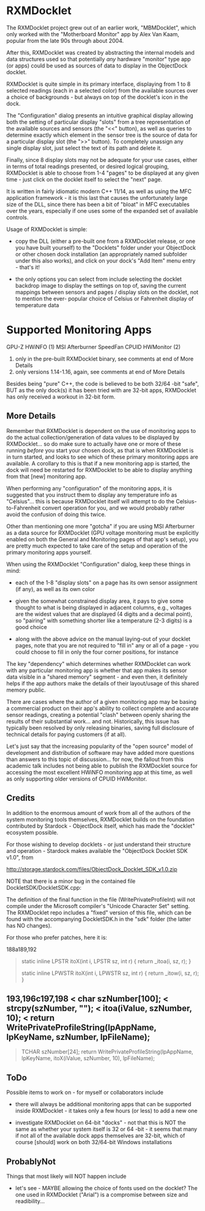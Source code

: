 # RXMDocklet

The RXMDocklet project grew out of an earlier work, "MBMDocklet", which only
worked with the "Motherboard Monitor" app by Alex Van Kaam, popular from the
late 90s through about 2004.

After this, RXMDocklet was created by abstracting the internal models and data
structures used so that potentially *any* hardware "monitor" type app (or apps)
could be used as sources of data to display in the ObjectDock docklet.

RXMDocklet is quite simple in its primary interface, displaying from 1 to 8
selected readings (each in a selected color) from the available sources over
a choice of backgrounds - but always on top of the docklet's icon in the dock.

The "Configuration" dialog presents an intuitive graphical display allowing
both the setting of particular display "slots" from a tree representation of
the available sources and sensors (the "<<" button), as well as queries to
determine exactly which element in the sensor tree is the source of data for a
particular display slot (the ">>" button).  To completely unassign any single
display slot, just select the text of its path and delete it.

Finally, since 8 display slots may not be adequate for your use cases, either in
terms of total readings presented, or desired logical grouping, RXMDocklet is
able to choose from 1-4 "pages" to be displayed at any given time - just click
on the docklet itself to select the "next" page.

It is written in fairly idiomatic modern C++ 11/14, as well as using the MFC
application framework - it is this last that causes the unfortunately large size
of the DLL, since there has been a bit of "bloat" in MFC executables over the
years, especially if one uses some of the expanded set of available controls.

Usage of RXMDocklet is simple:

*	copy the DLL (either a pre-built one from a RXMDocklet release, or one you
	have built yourself) to the "Docklets" folder under your ObjectDock or other
	chosen dock installation (an appropriately named subfolder under this also
	works), and click on your dock's "Add Item" menu entry - that's it!

*	the only options you can select from include selecting the docklet backdrop
	image to display the settings on top of, saving the current mappings between
	sensors and pages / display slots on the docklet, not to mention the ever-
	popular choice of Celsius or Fahrenheit display of temperature data

Supported Monitoring Apps
=========================
GPU-Z
HWiNFO (1)
MSI Afterburner
SpeedFan
CPUID HWMonitor (2)

1) only in the pre-built RXMDocklet binary, see comments at end of More Details
2) only versions 1.14-1.16, again, see comments at end of More Details

Besides being "pure" C++, the code is believed to be both 32/64 -bit "safe", BUT
as the only dock(s) it has been tried with are 32-bit apps, RXMDocklet has only
received a workout in 32-bit form.

## More Details

Remember that RXMDocklet is dependent on the use of monitoring apps to do the
actual collection/generation of data values to be displayed by RXMDocklet... so
do make sure to actually have one or more of these running *before* you start
your chosen dock, as that is when RXMDocklet is in turn started, and looks to
see which of these primary monitoring apps are available.  A corollary to this
is that if a new monitoring app is started, the dock will need be restarted for
RXMDocklet to be able to display anything from that [new] monitoring app.

When performing any "configuration" of the monitoring apps, it is suggested
that you instruct them to display any temperature info as "Celsius"... this is
because RXMDocklet itself will attempt to do the Celsius-to-Fahrenheit convert
operation for you, and we would probably rather avoid the confusion of doing
this twice.

Other than mentioning one more "gotcha" if you are using MSI Afterburner as a
data source for RXMDocklet (GPU voltage monitoring must be explicitly enabled on
both the General and Monitoring pages of that app's setup), you are pretty much
expected to take care of the setup and operation of the primary monitoring apps
yourself.

When using the RXMDocklet "Configuration" dialog, keep these things in mind:

*	each of the 1-8 "display slots" on a page has its own sensor assignment (if
	any), as well as its own color

*	given the somewhat constrained display area, it pays to give some thought to
	what is being displayed in adjacent columns, e.g., voltages are the widest
	values that are displayed (4 digits and a decimal point), so "pairing" with
	something shorter like a temperature (2-3 digits) is a good choice

*	along with the above advice on the manual laying-out of your docklet pages,
	note that you are not required to "fill in" any or all of a page - you could
	choose to fill in only the four corner positions, for instance

The key "dependency" which determines whether RXMDocklet can work with any
particular monitoring app is whether that app makes its sensor data visible
in a "shared memory" segment - and even then, it definitely helps if the app
authors make the details of their layout/usage of this shared memory public.

There are cases where the author of a given monitoring app may be basing a
commercial product on their app's ability to collect complete and accurate
sensor readings, creating a potential "clash" between openly sharing the
results of their substantial work... and not.  Historically, this issue has
typically been resolved by only releasing binaries, saving full disclosure of
technical details for paying customers (if at all).

Let's just say that the increasing popularity of the "open source" model of
development and distribution of software may have added more questions than
answers to this topic of discussion... for now, the fallout from this academic
talk includes not being able to publish the RXMDocklet source for accessing the
most excellent HWiNFO monitoring app at this time, as well as only supporting
older versions of CPUID HWMonitor.

## Credits

In addition to the enormous amount of work from all of the authors of the system
monitoring tools themselves, RXMDocklet builds on the foundation contributed by
Stardock - ObjectDock itself, which has made the "docklet" ecosystem possible.

For those wishing to develop docklets - or just understand their structure and
operation - Stardock makes available the "ObjectDock Docklet SDK v1.0", from

http://storage.stardock.com/files/ObjectDock_Docklet_SDK_v1.0.zip

NOTE that there is a minor bug in the contained file DockletSDK/DockletSDK.cpp:

The definition of the final function in the file (WritePrivateProfileInt) will
not compile under the Microsoft compiler's "Unicode Character Set" setting.  The
RXMDocklet repo includes a "fixed" version of this file, which can be found with
the accompanying DockletSDK.h in the "sdk" folder (the latter has NO changes).

For those who prefer patches, here it is:

188a189,192
> static inline LPSTR  itoX(int i, LPSTR  sz, int r) { return _itoa(i, sz, r); }
> 
> static inline LPWSTR itoX(int i, LPWSTR sz, int r) { return _itow(i, sz, r); }
> 
193,196c197,198
< 	char szNumber[100];
< 	strcpy(szNumber, "");
< 	itoa(iValue, szNumber, 10);
< 	return WritePrivateProfileString(lpAppName, lpKeyName, szNumber, lpFileName);
---
> 	TCHAR szNumber[24];
> 	return WritePrivateProfileString(lpAppName, lpKeyName, itoX(iValue, szNumber, 10), lpFileName);

## ToDo

Possible items to work on - for myself or collaborators include

* there will always be additional monitoring apps that can be supported inside
RXMDocklet - it takes only a few hours (or less) to add a new one

* investigate RXMDocklet on 64-bit "docks" - not that this is NOT the same as
whether your system itself is 32 or 64 -bit - it seems that many if not all of
the available dock apps themselves are 32-bit, which of course [should] work on
both 32/64-bit Windows installations

## ProbablyNot

Things that most likely will NOT happen include

* let's see - MAYBE allowing the choice of fonts used on the docklet?  The one
used in RXMDocklet ("Arial") is a compromise between size and readibility...
